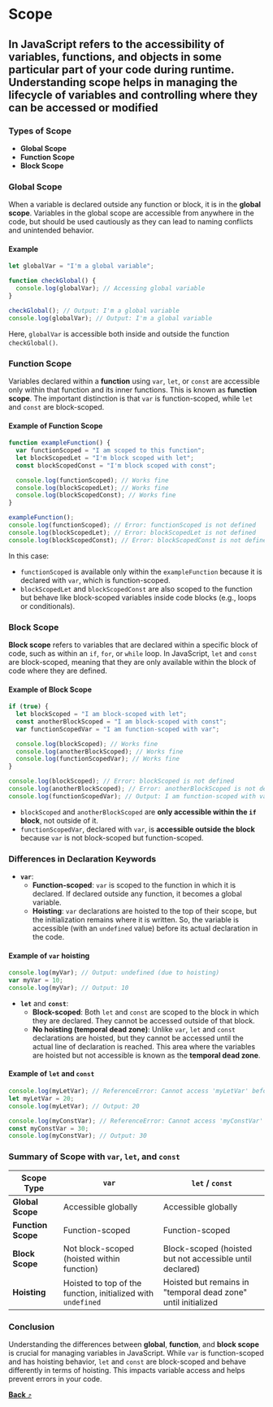 # **Scope**

## In JavaScript refers to the accessibility of variables, functions, and objects in some particular part of your code during runtime. Understanding scope helps in managing the lifecycle of variables and controlling where they can be accessed or modified

### Types of Scope

- **Global Scope**
- **Function Scope**
- **Block Scope**

### Global Scope

When a variable is declared outside any function or block, it is in the **global scope**. Variables in the global scope are accessible from anywhere in the code, but should be used cautiously as they can lead to naming conflicts and unintended behavior.

#### Example

```js
let globalVar = "I'm a global variable";

function checkGlobal() {
  console.log(globalVar); // Accessing global variable
}

checkGlobal(); // Output: I'm a global variable
console.log(globalVar); // Output: I'm a global variable
```

Here, `globalVar` is accessible both inside and outside the function `checkGlobal()`.

### Function Scope

Variables declared within a **function** using `var`, `let`, or `const` are accessible only within that function and its inner functions. This is known as **function scope**. The important distinction is that `var` is function-scoped, while `let` and `const` are block-scoped.

#### Example of Function Scope

```js
function exampleFunction() {
  var functionScoped = "I am scoped to this function";
  let blockScopedLet = "I'm block scoped with let";
  const blockScopedConst = "I'm block scoped with const";

  console.log(functionScoped); // Works fine
  console.log(blockScopedLet); // Works fine
  console.log(blockScopedConst); // Works fine
}

exampleFunction();
console.log(functionScoped); // Error: functionScoped is not defined
console.log(blockScopedLet); // Error: blockScopedLet is not defined
console.log(blockScopedConst); // Error: blockScopedConst is not defined
```

In this case:

- `functionScoped` is available only within the `exampleFunction` because it is declared with `var`, which is function-scoped.
- `blockScopedLet` and `blockScopedConst` are also scoped to the function but behave like block-scoped variables inside code blocks (e.g., loops or conditionals).

### Block Scope

**Block scope** refers to variables that are declared within a specific block of code, such as within an `if`, `for`, or `while` loop. In JavaScript, `let` and `const` are block-scoped, meaning that they are only available within the block of code where they are defined.

#### Example of Block Scope

```js
if (true) {
  let blockScoped = "I am block-scoped with let";
  const anotherBlockScoped = "I am block-scoped with const";
  var functionScopedVar = "I am function-scoped with var";

  console.log(blockScoped); // Works fine
  console.log(anotherBlockScoped); // Works fine
  console.log(functionScopedVar); // Works fine
}

console.log(blockScoped); // Error: blockScoped is not defined
console.log(anotherBlockScoped); // Error: anotherBlockScoped is not defined
console.log(functionScopedVar); // Output: I am function-scoped with var
```

- `blockScoped` and `anotherBlockScoped` are **only accessible within the `if` block**, not outside of it.
- `functionScopedVar`, declared with `var`, is **accessible outside the block** because `var` is not block-scoped but function-scoped.

### Differences in Declaration Keywords

- **`var`**:
  - **Function-scoped**: `var` is scoped to the function in which it is declared. If declared outside any function, it becomes a global variable.
  - **Hoisting**: `var` declarations are hoisted to the top of their scope, but the initialization remains where it is written. So, the variable is accessible (with an `undefined` value) before its actual declaration in the code.

#### Example of `var` hoisting

```js
console.log(myVar); // Output: undefined (due to hoisting)
var myVar = 10;
console.log(myVar); // Output: 10
```

- **`let`** and **`const`**:
  - **Block-scoped**: Both `let` and `const` are scoped to the block in which they are declared. They cannot be accessed outside of that block.
  - **No hoisting (temporal dead zone)**: Unlike `var`, `let` and `const` declarations are hoisted, but they cannot be accessed until the actual line of declaration is reached. This area where the variables are hoisted but not accessible is known as the **temporal dead zone**.

#### Example of `let` and `const`

```js
console.log(myLetVar); // ReferenceError: Cannot access 'myLetVar' before initialization
let myLetVar = 20;
console.log(myLetVar); // Output: 20

console.log(myConstVar); // ReferenceError: Cannot access 'myConstVar' before initialization
const myConstVar = 30;
console.log(myConstVar); // Output: 30
```

### Summary of Scope with `var`, `let`, and `const`

| Scope Type         | `var`                                                        | `let` / `const`                                               |
| ------------------ | ------------------------------------------------------------ | ------------------------------------------------------------- |
| **Global Scope**   | Accessible globally                                          | Accessible globally                                           |
| **Function Scope** | Function-scoped                                              | Function-scoped                                               |
| **Block Scope**    | Not block-scoped (hoisted within function)                   | Block-scoped (hoisted but not accessible until declared)      |
| **Hoisting**       | Hoisted to top of the function, initialized with `undefined` | Hoisted but remains in "temporal dead zone" until initialized |

### Conclusion

Understanding the differences between **global**, **function**, and **block scope** is crucial for managing variables in JavaScript. While `var` is function-scoped and has hoisting behavior, `let` and `const` are block-scoped and behave differently in terms of hoisting. This impacts variable access and helps prevent errors in your code.

[**Back** ⤴️](https://github.com/Stei-ITstudents/Javascript-Concepts_Before-ReactJs/tree/main#readme)
